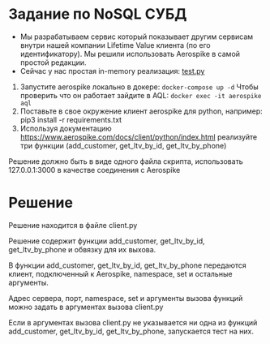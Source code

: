 # Задание по NoSQL СУБД

- Мы разрабатываем сервис который показывает другим сервисам внутри нашей компании Lifetime Value клиента (по его идентификатору). Мы решили использовать Aerospike в самой простой редакции.
- Сейчас у нас простая in-memory реализация: [test.py](test.py)

1. Запустите aerospike локально в докере: `docker-compose up -d` Чтобы проверить что он работает зайдите в AQL: `docker exec -it aerospike aql`
2. Поставьте в свое окружение клиент aerospike для python, например: pip3 install -r requirements.txt
3. Используя документацию https://www.aerospike.com/docs/client/python/index.html реализуйте три функции (add_customer, get_ltv_by_id, get_ltv_by_phone)

Решение должно быть в виде одного файла скрипта, использовать 127.0.0.1:3000 в качестве соединения с Aerospike

# Решение

Решение находится в файле client.py

Решение содержит функции add_customer, get_ltv_by_id, get_ltv_by_phone и обвязку для их выхова.

В функции add_customer, get_ltv_by_id, get_ltv_by_phone передаются клиент, подключенный к Aerospike, namespace, set и остальные аргументы.

Адрес сервера, порт, namespace, set и аргументы вызова функций можно задать в аргументах вызова client.py

Если в аргументах вызова client.py не указывается ни  одна из функций add_customer, get_ltv_by_id, get_ltv_by_phone, запускается тест на них.
